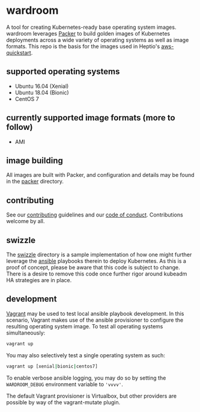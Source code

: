 wardroom
========

A tool for creating Kubernetes-ready base operating system images. wardroom leverages [Packer](https://github.com/hashicorp/packer) to build golden images of Kubernetes deployments across a wide variety of operating systems as well as image formats. This repo is the basis for the images used in Heptio's [aws-quickstart](https://github.com/heptio/aws-quickstart).

supported operating systems
---------------------------

- Ubuntu 16.04 (Xenial)
- Ubuntu 18.04 (Bionic)
- CentOS 7

currently supported image formats (more to follow)
--------------------------------------------------

- AMI

image building
--------------

All images are built with Packer, and configuration and details may be found in the [packer](./packer) directory.

contributing
------------

See our [contributing](CONTRIBUTING.md) guidelines and our [code of conduct](CODE-OF-CONDUCT.md). Contributions welcome by all.

swizzle
-------

The [swizzle](./swizzle) directory is a sample implementation of how one might further leverage the [ansible](https://www.ansible.com/) playbooks therein to deploy Kubernetes. As this is a proof of concept, please be aware that this code is subject to change. There is a desire to remove this code once further rigor around kubeadm HA strategies are in place.

development
-----------

[Vagrant](https://www.vagrantup.com/) may be used to test local ansible playbook development. In this scenario, Vagrant makes use of the ansible provisioner to configure the resulting operating system image. To test all operating systems simultaneously:

``` bash
vagrant up
```

You may also selectively test a single operating system as such:

``` bash
vagrant up [xenial|bionic|centos7]
```

To enable verbose ansible logging, you may do so by setting the `WARDROOM_DEBUG` environment variable to `'vvvv'`.

The default Vagrant provisioner is Virtualbox, but other providers are possible by way of the vagrant-mutate plugin.
